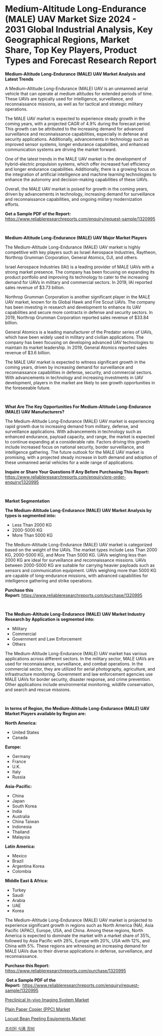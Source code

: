 <p><h1>Medium-Altitude Long-Endurance (MALE) UAV Market Size 2024 - 2031 Global Industrial Analysis, Key Geographical Regions, Market Share, Top Key Players, Product Types and Forecast Research Report</h1></p><p><strong>Medium-Altitude Long-Endurance (MALE) UAV Market Analysis and Latest Trends</strong></p>
<p><p>A Medium-Altitude Long-Endurance (MALE) UAV is an unmanned aerial vehicle that can operate at medium altitudes for extended periods of time. These UAVs are typically used for intelligence, surveillance, and reconnaissance missions, as well as for tactical and strategic military operations.</p><p>The MALE UAV market is expected to experience steady growth in the coming years, with a projected CAGR of 4.9% during the forecast period. This growth can be attributed to the increasing demand for advanced surveillance and reconnaissance capabilities, especially in defense and security applications. Additionally, advancements in technology such as improved sensor systems, longer endurance capabilities, and enhanced communication systems are driving the market forward.</p><p>One of the latest trends in the MALE UAV market is the development of hybrid-electric propulsion systems, which offer increased fuel efficiency and longer endurance capabilities. Additionally, there is a growing focus on the integration of artificial intelligence and machine learning technologies to enhance the autonomy and decision-making capabilities of these UAVs.</p><p>Overall, the MALE UAV market is poised for growth in the coming years, driven by advancements in technology, increasing demand for surveillance and reconnaissance capabilities, and ongoing military modernization efforts.</p></p>
<p><strong>Get a Sample PDF of the Report:&nbsp;</strong> <a href="https://www.reliableresearchreports.com/enquiry/request-sample/1320995">https://www.reliableresearchreports.com/enquiry/request-sample/1320995</a></p>
<p>&nbsp;</p>
<p><strong>Medium-Altitude Long-Endurance (MALE) UAV Major Market Players</strong></p>
<p><p>The Medium-Altitude Long-Endurance (MALE) UAV market is highly competitive with key players such as Israel Aerospace Industries, Raytheon, Northrop Grumman Corporation, General Atomics, DJI, and others.</p><p>Israel Aerospace Industries (IAI) is a leading provider of MALE UAVs with a strong market presence. The company has been focusing on expanding its product portfolio and improving its technology to cater to the increasing demand for UAVs in military and commercial sectors. In 2019, IAI reported sales revenue of $3.73 billion.</p><p>Northrop Grumman Corporation is another significant player in the MALE UAV market, known for its Global Hawk and Fire Scout UAVs. The company has been investing in research and development to enhance its UAV capabilities and secure more contracts in defense and security sectors. In 2019, Northrop Grumman Corporation reported sales revenue of $33.84 billion.</p><p>General Atomics is a leading manufacturer of the Predator series of UAVs, which have been widely used in military and civilian applications. The company has been focusing on developing advanced UAV technologies to maintain its market leadership. In 2019, General Atomics reported sales revenue of $3.6 billion.</p><p>The MALE UAV market is expected to witness significant growth in the coming years, driven by increasing demand for surveillance and reconnaissance capabilities in defense, security, and commercial sectors. With advancements in technology and increasing investments in UAV development, players in the market are likely to see growth opportunities in the foreseeable future.</p></p>
<p>&nbsp;</p>
<p><strong>What Are The Key Opportunities For Medium-Altitude Long-Endurance (MALE) UAV Manufacturers?</strong></p>
<p><p>The Medium-Altitude Long-Endurance (MALE) UAV market is experiencing rapid growth due to increasing demand from military, defense, and surveillance applications. With advancements in technology such as enhanced endurance, payload capacity, and range, the market is expected to continue expanding at a considerable rate. Factors driving this growth include increased focus on national security, border surveillance, and intelligence gathering. The future outlook for the MALE UAV market is promising, with a projected steady increase in both demand and adoption of these unmanned aerial vehicles for a wide range of applications.</p></p>
<p><strong>Inquire or Share Your Questions If Any Before Purchasing This Report:</strong> <a href="https://www.reliableresearchreports.com/enquiry/pre-order-enquiry/1320995">https://www.reliableresearchreports.com/enquiry/pre-order-enquiry/1320995</a></p>
<p>&nbsp;</p>
<p><strong>Market Segmentation</strong></p>
<p><strong>The Medium-Altitude Long-Endurance (MALE) UAV Market Analysis by types is segmented into:</strong></p>
<p><ul><li>Less Than 2000 KG</li><li>2000-5000 KG</li><li>More Than 5000 KG</li></ul></p>
<p><p>The Medium-Altitude Long-Endurance (MALE) UAV market is categorized based on the weight of the UAVs. The market types include Less Than 2000 KG, 2000-5000 KG, and More Than 5000 KG. UAVs weighing less than 2000 KG are ideal for surveillance and reconnaissance missions. UAVs between 2000-5000 KG are suitable for carrying heavier payloads such as sensors and communication equipment. UAVs weighing more than 5000 KG are capable of long-endurance missions, with advanced capabilities for intelligence gathering and strike operations.</p></p>
<p><strong>Purchase this Report:&nbsp;</strong><a href="https://www.reliableresearchreports.com/purchase/1320995">https://www.reliableresearchreports.com/purchase/1320995</a></p>
<p>&nbsp;</p>
<p><strong>The Medium-Altitude Long-Endurance (MALE) UAV Market Industry Research by Application is segmented into:</strong></p>
<p><ul><li>Military</li><li>Commercial</li><li>Government and Law Enforcement</li><li>Others</li></ul></p>
<p><p>The Medium-Altitude Long-Endurance (MALE) UAV market has various applications across different sectors. In the military sector, MALE UAVs are used for reconnaissance, surveillance, and combat operations. In the commercial sector, they are utilized for aerial photography, agriculture, and infrastructure monitoring. Government and law enforcement agencies use MALE UAVs for border security, disaster response, and crime prevention. Other applications include environmental monitoring, wildlife conservation, and search and rescue missions.</p></p>
<p>&nbsp;</p>
<p><strong>In terms of Region, the Medium-Altitude Long-Endurance (MALE) UAV Market Players available by Region are:</strong></p>
<p>
    <p> <strong> North America: </strong>
        <ul>
            <li>United States</li>
            <li>Canada</li>
        </ul>
        </p> 
    <p> <strong> Europe: </strong>
        <ul>
            <li>Germany</li>
            <li>France</li>
            <li>U.K.</li>
            <li>Italy</li>
            <li>Russia</li>
        </ul>
        </p> 
    <p> <strong> Asia-Pacific: </strong>
        <ul>
            <li>China</li>
            <li>Japan</li>
            <li>South Korea</li>
            <li>India</li>
            <li>Australia</li>
            <li>China Taiwan</li>
            <li>Indonesia</li>
            <li>Thailand</li>
            <li>Malaysia</li>
        </ul>
        </p> 
    <p> <strong> Latin America: </strong>
        <ul>
            <li>Mexico</li>
            <li>Brazil</li>
            <li>Argentina Korea</li>
            <li>Colombia</li>
        </ul>
        </p> 
    <p> <strong> Middle East & Africa: </strong>
        <ul>
            <li>Turkey</li>
            <li>Saudi</li>
            <li>Arabia</li>
            <li>UAE</li>
            <li>Korea</li>
        </ul>
    </p>
    </p>
<p><p>The Medium-Altitude Long-Endurance (MALE) UAV market is projected to experience significant growth in regions such as North America (NA), Asia Pacific (APAC), Europe, USA, and China. Among these regions, North America is expected to dominate the market with a market share of 35%, followed by Asia Pacific with 28%, Europe with 20%, USA with 12%, and China with 5%. These regions are witnessing an increasing demand for MALE UAVs due to their diverse applications in defense, surveillance, and reconnaissance.</p></p>
<p><strong>Purchase this Report: </strong><a href="https://www.reliableresearchreports.com/purchase/1320995">https://www.reliableresearchreports.com/purchase/1320995</a></p>
<p>&nbsp;<strong>Get a Sample PDF of the Report:&nbsp;&nbsp;</strong><a href="https://www.reliableresearchreports.com/enquiry/request-sample/1320995">https://www.reliableresearchreports.com/enquiry/request-sample/1320995</a></p>
<p><strong></strong></p>
<p><p><a href="https://view.publitas.com/reportprime-1/preclinical-in-vivo-imaging-system-market-furnish-information-about-market-size-market-share-market-dynamics-and-projections-spanning-from-2023-to-2030/">Preclinical In-vivo Imaging System Market</a></p><p><a href="https://zircon-bluebell-299.notion.site/Plain-Paper-Copier-PPC-Market-Offer-Valuable-Insights-into-Market-Size-Market-Share-Market-Trend-6a38354ede5842de84535e424745e209">Plain Paper Copier (PPC) Market</a></p><p><a href="https://view.publitas.com/reportprime-1/locust-bean-peeling-equipments-market-size-reflecting-a-forecast-till-2030-market-by-type-by-application-and-by-geography/">Locust Bean Peeling Equipments Market</a></p><p><a href="https://medium.com/@feltonfay2023/%EC%A4%80%EB%B9%84%EB%90%9C-%EC%8B%9D%EC%9D%8C%EB%A3%8C-%EC%9E%A5%EB%B9%84-%EC%8B%9C%EC%9E%A5-%EB%8F%99%ED%96%A5%EA%B3%BC-%EC%8B%9C%EC%9E%A5-%EB%B6%84%EC%84%9D%EC%9D%80-2024%EB%85%84%EB%B6%80%ED%84%B0-2031%EB%85%84%EA%B9%8C%EC%A7%80-%EC%98%88%EC%B8%A1%EB%90%A9%EB%8B%88%EB%8B%A4-a6608edd70f5">조리된 식품 장비</a></p></p>